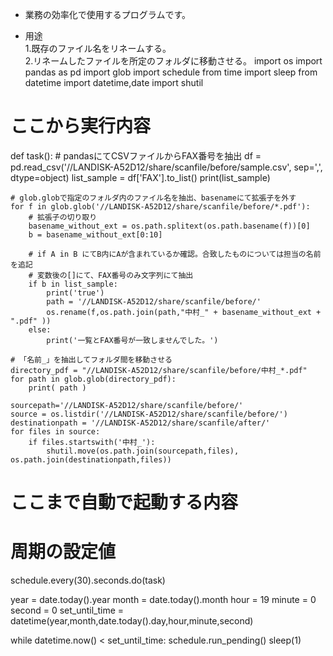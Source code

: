- 業務の効率化で使用するプログラムです。

- 用途  
  1.既存のファイル名をリネームする。  
  2.リネームしたファイルを所定のフォルダに移動させる。
import os
import pandas as pd
import glob
import schedule
from time import sleep
from datetime import datetime,date
import shutil

# ここから実行内容

def task():
    # pandasにてCSVファイルからFAX番号を抽出
    df = pd.read_csv('//LANDISK-A52D12/share/scanfile/before/sample.csv', sep=',', dtype=object)
    list_sample = df['FAX'].to_list()
    print(list_sample)

    # glob.globで指定のフォルダ内のファイル名を抽出、basenameにて拡張子を外す
    for f in glob.glob('//LANDISK-A52D12/share/scanfile/before/*.pdf'):
        # 拡張子の切り取り
        basename_without_ext = os.path.splitext(os.path.basename(f))[0]
        b = basename_without_ext[0:10]

        # if A in B にてB内にAが含まれているか確認。合致したものについては担当の名前を追記
        # 変数後の[]にて、FAX番号のみ文字列にて抽出
        if b in list_sample:
            print('true')
            path = '//LANDISK-A52D12/share/scanfile/before/'
            os.rename(f,os.path.join(path,"中村_" + basename_without_ext + ".pdf" ))
        else:
            print('一覧とFAX番号が一致しませんでした。')

    # 「名前_」を抽出してフォルダ間を移動させる
    directory_pdf = "//LANDISK-A52D12/share/scanfile/before/中村_*.pdf"
    for path in glob.glob(directory_pdf):
        print( path )
        
    sourcepath='//LANDISK-A52D12/share/scanfile/before/'
    source = os.listdir('//LANDISK-A52D12/share/scanfile/before/')
    destinationpath = '//LANDISK-A52D12/share/scanfile/after/'
    for files in source:
        if files.startswith('中村_'):
            shutil.move(os.path.join(sourcepath,files), os.path.join(destinationpath,files))

# ここまで自動で起動する内容

# 周期の設定値
schedule.every(30).seconds.do(task)

year = date.today().year
month = date.today().month
hour = 19
minute = 0
second = 0
set_until_time = datetime(year,month,date.today().day,hour,minute,second)

while datetime.now() < set_until_time:
    schedule.run_pending()
    sleep(1)

